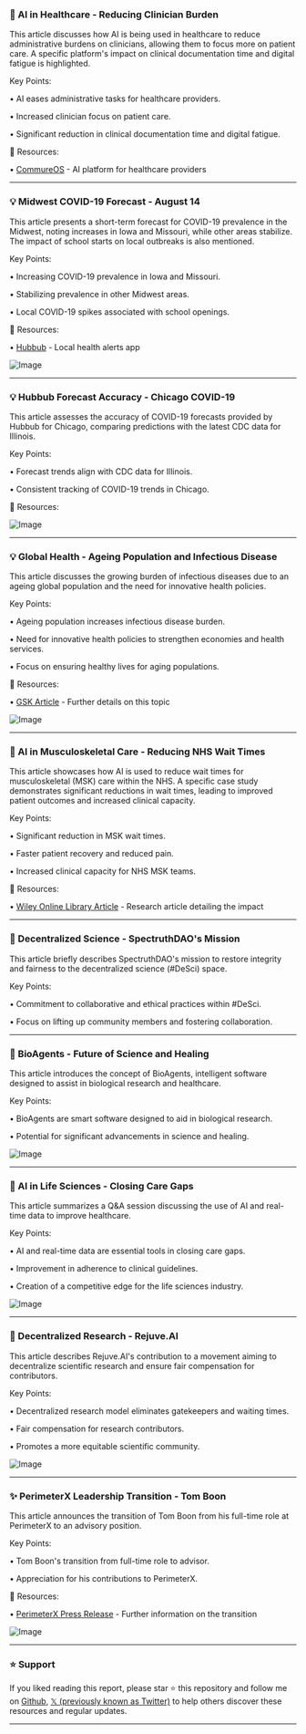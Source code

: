 ### 🤖 AI in Healthcare - Reducing Clinician Burden

This article discusses how AI is being used in healthcare to reduce administrative burdens on clinicians, allowing them to focus more on patient care.  A specific platform's impact on clinical documentation time and digital fatigue is highlighted.

Key Points:

• AI eases administrative tasks for healthcare providers.


• Increased clinician focus on patient care.


• Significant reduction in clinical documentation time and digital fatigue.


🔗 Resources:

• [CommureOS](https://x.com/CommureOS) - AI platform for healthcare providers


---

### 💡 Midwest COVID-19 Forecast - August 14

This article presents a short-term forecast for COVID-19 prevalence in the Midwest, noting increases in Iowa and Missouri, while other areas stabilize.  The impact of school starts on local outbreaks is also mentioned.

Key Points:

• Increasing COVID-19 prevalence in Iowa and Missouri.


• Stabilizing prevalence in other Midwest areas.


• Local COVID-19 spikes associated with school openings.


🔗 Resources:

• [Hubbub](https://x.com/HubbubWorld) - Local health alerts app


![Image](https://pbs.twimg.com/media/GyVfIBca4AU-B2W?format=jpg&name=small)


---

### 💡 Hubbub Forecast Accuracy - Chicago COVID-19

This article assesses the accuracy of COVID-19 forecasts provided by Hubbub for Chicago, comparing predictions with the latest CDC data for Illinois.

Key Points:

• Forecast trends align with CDC data for Illinois.


• Consistent tracking of COVID-19 trends in Chicago.



🔗 Resources:

![Image](https://pbs.twimg.com/media/GyVdxpaa4AEk085?format=jpg&name=small)


---

### 💡 Global Health - Ageing Population and Infectious Disease

This article discusses the growing burden of infectious diseases due to an ageing global population and the need for innovative health policies.

Key Points:

• Ageing population increases infectious disease burden.


• Need for innovative health policies to strengthen economies and health services.


• Focus on ensuring healthy lives for aging populations.


🔗 Resources:

• [GSK Article](https://gsk.to/45hube5) -  Further details on this topic


![Image](https://pbs.twimg.com/media/GyTQbpnXcAMfDlj?format=jpg&name=small)


---

### 🤖 AI in Musculoskeletal Care - Reducing NHS Wait Times

This article showcases how AI is used to reduce wait times for musculoskeletal (MSK) care within the NHS.  A specific case study demonstrates significant reductions in wait times, leading to improved patient outcomes and increased clinical capacity.

Key Points:

• Significant reduction in MSK wait times.


• Faster patient recovery and reduced pain.


• Increased clinical capacity for NHS MSK teams.


🔗 Resources:

• [Wiley Online Library Article](https://onlinelibrary.wiley.com/doi/full/10.1002/msc.70013…) - Research article detailing the impact


---

### 🤖 Decentralized Science - SpectruthDAO's Mission

This article briefly describes SpectruthDAO's mission to restore integrity and fairness to the decentralized science (#DeSci) space.

Key Points:

• Commitment to collaborative and ethical practices within #DeSci.


• Focus on lifting up community members and fostering collaboration.



---

### 🤖 BioAgents - Future of Science and Healing

This article introduces the concept of BioAgents, intelligent software designed to assist in biological research and healthcare.

Key Points:

• BioAgents are smart software designed to aid in biological research.


• Potential for significant advancements in science and healing.



![Image](https://pbs.twimg.com/media/GySm7sMW0AA7J6B?format=jpg&name=small)


---

### 🤖 AI in Life Sciences - Closing Care Gaps

This article summarizes a Q&A session discussing the use of AI and real-time data to improve healthcare.

Key Points:

• AI and real-time data are essential tools in closing care gaps.


• Improvement in adherence to clinical guidelines.


• Creation of a competitive edge for the life sciences industry.


![Image](https://pbs.twimg.com/media/GyPP5t9WsAAACP1?format=jpg&name=small)


---

### 🤖 Decentralized Research - Rejuve.AI

This article describes Rejuve.AI's contribution to a movement aiming to decentralize scientific research and ensure fair compensation for contributors.

Key Points:

• Decentralized research model eliminates gatekeepers and waiting times.


• Fair compensation for research contributors.


• Promotes a more equitable scientific community.


![Image](https://pbs.twimg.com/media/GyPLuPEW0AI0Of4?format=jpg&name=small)


---

### ✨ PerimeterX Leadership Transition - Tom Boon

This article announces the transition of Tom Boon from his full-time role at PerimeterX to an advisory position.

Key Points:

• Tom Boon's transition from full-time role to advisor.


• Appreciation for his contributions to PerimeterX.



🔗 Resources:

• [PerimeterX Press Release](https://ir.perimetermed.com/news-events/press-releases/detail/183/perimeter-announces-preliminary-unaudited-revenues-for-the…) - Further information on the transition


![Image](https://pbs.twimg.com/amplify_video_thumb/1955622631308218368/img/eurHSKrqi062c1y6.jpg)


---

### ⭐️ Support

If you liked reading this report, please star ⭐️ this repository and follow me on [Github](https://github.com/Drix10), [𝕏 (previously known as Twitter)](https://x.com/DRIX_10_) to help others discover these resources and regular updates.

---